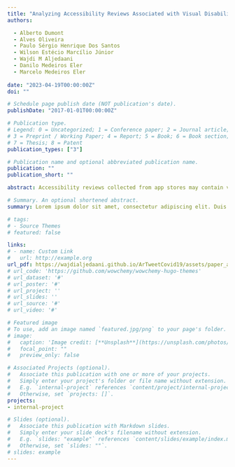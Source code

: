 ```yaml
---
title: "Analyzing Accessibility Reviews Associated with Visual Disabilities or Eye Conditions"
authors:

  - Alberto Dumont 
  - Alves Oliveira
  - Paulo Sérgio Henrique Dos Santos
  - Wilson Estécio Marcílio Júnior
  - Wajdi M Aljedaani
  - Danilo Medeiros Eler
  - Marcelo Medeiros Eler
  
date: "2023-04-19T00:00:00Z"
doi: ""

# Schedule page publish date (NOT publication's date).
publishDate: "2017-01-01T00:00:00Z"

# Publication type.
# Legend: 0 = Uncategorized; 1 = Conference paper; 2 = Journal article;
# 3 = Preprint / Working Paper; 4 = Report; 5 = Book; 6 = Book section;
# 7 = Thesis; 8 = Patent
publication_types: ["3"]

# Publication name and optional abbreviated publication name.
publication: ""
publication_short: ""

abstract: Accessibility reviews collected from app stores may contain valuable information for improving apps accessibility. Recent studies have presented insightful information on accessibility reviews, but they were based on small datasets and focused on general accessibility concerns. In this paper, we analyzed accessibility reviews that report issues affecting users with visual disabilities or conditions. Such reviews were identified based on selection criteria applied over 179,519,598 reviews of popular apps on the Google Play Store. Our results show that only 0,003% of user reviews mention visual disabilities or conditions; accessibility reviews are associated with 36 visual disabilities or eye conditions; many users do not give precise feedback and refer to their disability using generic terms; accessibility reviews can be grouped into general topics of concerns related to different types of disabilities;

# Summary. An optional shortened abstract.
summary: Lorem ipsum dolor sit amet, consectetur adipiscing elit. Duis posuere tellus ac convallis placerat. Proin tincidunt magna sed ex sollicitudin condimentum.

# tags:
# - Source Themes
# featured: false

links:
# - name: Custom Link
#   url: http://example.org
url_pdf: https://wajdialjedaani.github.io/ArTweetCovid19/assets/paper_acc_reviews_visual_disabilities.pdf
# url_code: 'https://github.com/wowchemy/wowchemy-hugo-themes'
# url_dataset: '#'
# url_poster: '#'
# url_project: ''
# url_slides: ''
# url_source: '#'
# url_video: '#'

# Featured image
# To use, add an image named `featured.jpg/png` to your page's folder. 
# image:
#   caption: 'Image credit: [**Unsplash**](https://unsplash.com/photos/s9CC2SKySJM)'
#   focal_point: ""
#   preview_only: false

# Associated Projects (optional).
#   Associate this publication with one or more of your projects.
#   Simply enter your project's folder or file name without extension.
#   E.g. `internal-project` references `content/project/internal-project/index.md`.
#   Otherwise, set `projects: []`.
projects:
- internal-project

# Slides (optional).
#   Associate this publication with Markdown slides.
#   Simply enter your slide deck's filename without extension.
#   E.g. `slides: "example"` references `content/slides/example/index.md`.
#   Otherwise, set `slides: ""`.
# slides: example
---
```


<!-- {{% callout note %}}
Create your slides in Markdown - click the *Slides* button to check out the example.
{{% /callout %}}

Supplementary notes can be added here, including [code, math, and images](https://wowchemy.com/docs/writing-markdown-latex/). -->

